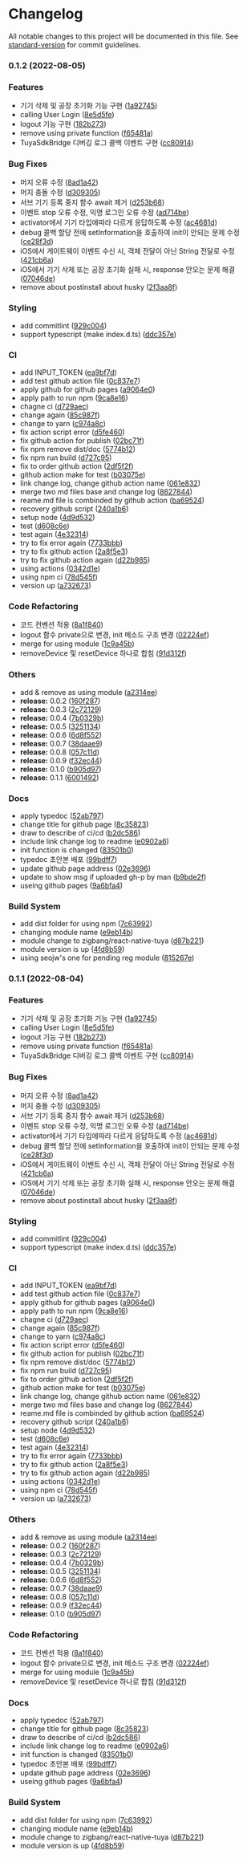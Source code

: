 # Changelog

All notable changes to this project will be documented in this file. See [standard-version](https://github.com/conventional-changelog/standard-version) for commit guidelines.

### 0.1.2 (2022-08-05)


### Features

* 기기 삭제 및 공장 초기화 기능 구현 ([1a92745](https://github.com/seojinwoo/IotDeviceSdk4React/commit/1a92745f0215d5dce27480e3a729195dd4d7fae4))
* calling User Login ([8e5d5fe](https://github.com/seojinwoo/IotDeviceSdk4React/commit/8e5d5fe5eb290433299146e768eed54d782d8287))
* logout 기능 구현 ([182b273](https://github.com/seojinwoo/IotDeviceSdk4React/commit/182b27371d2819cf4e93148ef92a0d9655e08eab))
* remove using private function ([f65481a](https://github.com/seojinwoo/IotDeviceSdk4React/commit/f65481ad210c31fd6322934a7bb7bb09ee387530))
* TuyaSdkBridge 디버깅 로그 콜백 이벤트 구현 ([cc80914](https://github.com/seojinwoo/IotDeviceSdk4React/commit/cc80914344b0505e9c245a35fc6af47f31ba434f))


### Bug Fixes

* 머지 오류 수정 ([8ad1a42](https://github.com/seojinwoo/IotDeviceSdk4React/commit/8ad1a4227a7994d59cb629f94c414ec9dcb7ad1a))
* 머지 충돌 수정 ([d309305](https://github.com/seojinwoo/IotDeviceSdk4React/commit/d309305d1f19e29c892e9b943468091d7b8b790e))
* 서브 기기 등록 중지 함수 await 제거 ([d253b68](https://github.com/seojinwoo/IotDeviceSdk4React/commit/d253b6874ab83bc7abfc46324428ce1e69f11e32))
* 이벤트 stop 오류 수정, 익명 로그인 오류 수정 ([ad714be](https://github.com/seojinwoo/IotDeviceSdk4React/commit/ad714be701ccdcae05b57fba68c92b951d8c24ca))
* activator에서 기기 타입에따라 다르게 응답하도록 수정 ([ac4681d](https://github.com/seojinwoo/IotDeviceSdk4React/commit/ac4681d0d95ef76f5a50f63f1cb6b58188ceb6ef))
* debug 콜백 할당 전에 setInformation을 호출하여 init이 안되는 문제 수정 ([ce28f3d](https://github.com/seojinwoo/IotDeviceSdk4React/commit/ce28f3d786298a57b93030551b28de7d01f31c6a))
* iOS에서 게이트웨이 이벤트 수신 시, 객체 전달이 아닌 String 전달로 수정 ([421cb6a](https://github.com/seojinwoo/IotDeviceSdk4React/commit/421cb6aa3f9c00842666d6fa9e16693af4e96173))
* iOS에서 기기 삭제 또는 공장 초기화 실패 시, response 안오는 문제 해결 ([07046de](https://github.com/seojinwoo/IotDeviceSdk4React/commit/07046def820b7adb6d46c3c2eeb22153851ab0d7))
* remove about postinstall about husky ([2f3aa8f](https://github.com/seojinwoo/IotDeviceSdk4React/commit/2f3aa8f3f4791479124b68c70a7ef35b836d2491))


### Styling

* add commitlint ([929c004](https://github.com/seojinwoo/IotDeviceSdk4React/commit/929c004a5ffc7ed3127874ae59fe94b3cdcb5b09))
* support typescript (make index.d.ts) ([ddc357e](https://github.com/seojinwoo/IotDeviceSdk4React/commit/ddc357ed556af250c9625f04351199a069472118))


### CI

* add INPUT_TOKEN ([ea9bf7d](https://github.com/seojinwoo/IotDeviceSdk4React/commit/ea9bf7da08ac5c76028e0c6a218383b3459119c0))
* add test github action file ([0c837e7](https://github.com/seojinwoo/IotDeviceSdk4React/commit/0c837e7271d046532b346b29ddc6d7903c2b6d16))
* apply github for github pages ([a9064e0](https://github.com/seojinwoo/IotDeviceSdk4React/commit/a9064e0e72599507672cf3c04e728765e67091b8))
* apply path to run npm ([9ca8e16](https://github.com/seojinwoo/IotDeviceSdk4React/commit/9ca8e1685e8dab1732805c5dcc1418641fc6150b))
* chagne ci ([d729aec](https://github.com/seojinwoo/IotDeviceSdk4React/commit/d729aec2bdbd72667bd355aa8c4f835e28da0f21))
* change again ([85c987f](https://github.com/seojinwoo/IotDeviceSdk4React/commit/85c987fc63e81cd7cbdfca0c133eb321a6c5f5ec))
* change to yarn ([c974a8c](https://github.com/seojinwoo/IotDeviceSdk4React/commit/c974a8cecea863552f84b90dcadaae5aa79d7a56))
* fix action script error ([d5fe460](https://github.com/seojinwoo/IotDeviceSdk4React/commit/d5fe46062fbe295593bf51c45dcf6aac79772f4f))
* fix github action for publish ([02bc71f](https://github.com/seojinwoo/IotDeviceSdk4React/commit/02bc71ff87cf91ab8fc7942e7213f5a3683f4f7f))
* fix npm remove dist/doc ([5774b12](https://github.com/seojinwoo/IotDeviceSdk4React/commit/5774b12ed04c000c06e1853363fe3a49c64b1fd9))
* fix npm run build ([d727c95](https://github.com/seojinwoo/IotDeviceSdk4React/commit/d727c95eaf583f3b1aad9b9fc62350fa97395555))
* fix to order github action ([2df5f2f](https://github.com/seojinwoo/IotDeviceSdk4React/commit/2df5f2f4fd374e69f09807616fc340ed217f81d7))
* github action make for test ([b03075e](https://github.com/seojinwoo/IotDeviceSdk4React/commit/b03075e5020e5245e8875aa5a5c1c1497780c34b))
* link change log, change github action name ([061e832](https://github.com/seojinwoo/IotDeviceSdk4React/commit/061e832a5d373302953bdb2db856df3b9a9080af))
* merge two md files base and change log ([8627844](https://github.com/seojinwoo/IotDeviceSdk4React/commit/862784487cda46556bb2dd550f319ecda9f4c7ca))
* reame.md file is combinded by github action ([ba69524](https://github.com/seojinwoo/IotDeviceSdk4React/commit/ba695247d6aa4575b7bc59f1a8e161ee23c48555))
* recovery github script ([240a1b6](https://github.com/seojinwoo/IotDeviceSdk4React/commit/240a1b6df9889a242522b5c0bf3782aaf885fadd))
* setup node ([4d9d532](https://github.com/seojinwoo/IotDeviceSdk4React/commit/4d9d5329e33f2bb19aba04e6846b8c7389e25b61))
* test ([d608c6e](https://github.com/seojinwoo/IotDeviceSdk4React/commit/d608c6ea0ee3fb7a27e43061694307bd37eb506d))
* test again ([4e32314](https://github.com/seojinwoo/IotDeviceSdk4React/commit/4e323143242fda96f2701d299e719b831f372c73))
* try to fix error again ([7733bbb](https://github.com/seojinwoo/IotDeviceSdk4React/commit/7733bbbc85413ae1c8d9240e0bf5f1be8e484ff4))
* try to fix github action ([2a8f5e3](https://github.com/seojinwoo/IotDeviceSdk4React/commit/2a8f5e33f5d77b9a148397d12d8bbbe36b4b9b4a))
* try to fix github action again ([d22b985](https://github.com/seojinwoo/IotDeviceSdk4React/commit/d22b985c097bd02b5258d6b07e0fe8dc5336a8de))
* using actions ([0342d1e](https://github.com/seojinwoo/IotDeviceSdk4React/commit/0342d1eec319c3fae6ebd6dad36a039340c2cd80))
* using npm ci ([78d545f](https://github.com/seojinwoo/IotDeviceSdk4React/commit/78d545fda257673e3031de85a171f2799b87f002))
* version up ([a732673](https://github.com/seojinwoo/IotDeviceSdk4React/commit/a73267366cc083a1e516077e0a49ed9c81b1f48e))


### Code Refactoring

* 코드 컨벤션 적용 ([8a1f840](https://github.com/seojinwoo/IotDeviceSdk4React/commit/8a1f8401434dbb2ad6430bb3d37304697c907ec7))
* logout 함수 private으로 변경, init 메소드 구조 변경 ([02224ef](https://github.com/seojinwoo/IotDeviceSdk4React/commit/02224ef53e7d7e830169b5bb374ae5d1ce40fb0d))
* merge for using module ([1c9a45b](https://github.com/seojinwoo/IotDeviceSdk4React/commit/1c9a45b14bf8bbd3e60a7cdf0273dadb0cd05bd6))
* removeDevice 및 resetDevice 하나로 합침 ([91d312f](https://github.com/seojinwoo/IotDeviceSdk4React/commit/91d312f5c4ea3a6c051c4cf8e834b8f262dde400))


### Others

* add & remove as using module ([a2314ee](https://github.com/seojinwoo/IotDeviceSdk4React/commit/a2314ee437a95c8b6c5edacce44a1038139b465b))
* **release:** 0.0.2 ([160f287](https://github.com/seojinwoo/IotDeviceSdk4React/commit/160f287e45291d4c7368ffbd0e99e353aecdbb75))
* **release:** 0.0.3 ([2c72129](https://github.com/seojinwoo/IotDeviceSdk4React/commit/2c721299cf225e53d3381de872f12beacdf7c5be))
* **release:** 0.0.4 ([7b0329b](https://github.com/seojinwoo/IotDeviceSdk4React/commit/7b0329b5317272476ccb4c4fd7f803cbf374aeb5))
* **release:** 0.0.5 ([3251134](https://github.com/seojinwoo/IotDeviceSdk4React/commit/3251134243e5c78c6ecfd46087d449d4db869c55))
* **release:** 0.0.6 ([6d8f552](https://github.com/seojinwoo/IotDeviceSdk4React/commit/6d8f5520c75d9521868d6d1dca569190702d1557))
* **release:** 0.0.7 ([38daae9](https://github.com/seojinwoo/IotDeviceSdk4React/commit/38daae96127b1e38ff165884138cf7afe609beae))
* **release:** 0.0.8 ([057c11d](https://github.com/seojinwoo/IotDeviceSdk4React/commit/057c11d3d5bb16d00cca34cf75415b8cb074ea72))
* **release:** 0.0.9 ([f32ec44](https://github.com/seojinwoo/IotDeviceSdk4React/commit/f32ec44e97888830cc423decdeb6b63715dd2090))
* **release:** 0.1.0 ([b905d97](https://github.com/seojinwoo/IotDeviceSdk4React/commit/b905d9711b44e6d6f604bc1baa269f6d5a19b75f))
* **release:** 0.1.1 ([6001492](https://github.com/seojinwoo/IotDeviceSdk4React/commit/6001492e3fb846d22adc603999d840dacd4b6e8a))


### Docs

* apply typedoc ([52ab797](https://github.com/seojinwoo/IotDeviceSdk4React/commit/52ab797ac0fc7b7bdc6f360cd775a86c30be8b24))
* change title for github page ([8c35823](https://github.com/seojinwoo/IotDeviceSdk4React/commit/8c35823f242ef42b60bf0f9db85b1d00fb777d59))
* draw to describe of ci/cd ([b2dc586](https://github.com/seojinwoo/IotDeviceSdk4React/commit/b2dc5866d1663efa285533f5aba8e9585cc141b7))
* include link change log to readme ([e0902a6](https://github.com/seojinwoo/IotDeviceSdk4React/commit/e0902a664ea7c37815396b2ea6db217aad665db2))
* init function is changed ([83501b0](https://github.com/seojinwoo/IotDeviceSdk4React/commit/83501b01e5a6f83daa4cdea00b9b1958865649ac))
* typedoc 초안본 배포 ([99bdff7](https://github.com/seojinwoo/IotDeviceSdk4React/commit/99bdff7cbaaad7b76dcd915b661ae1f9ddb6c108))
* update github page address ([02e3696](https://github.com/seojinwoo/IotDeviceSdk4React/commit/02e3696bfd3d14afdfd216cdef0c274297fad90d))
* update to show msg if uploaded gh-p by man ([b9bde2f](https://github.com/seojinwoo/IotDeviceSdk4React/commit/b9bde2f80ee9c89ebd39775e978ae84c86aa5c70))
* useing github pages ([9a6bfa4](https://github.com/seojinwoo/IotDeviceSdk4React/commit/9a6bfa4370d975eff4d981481e0ce265da48495e))


### Build System

* add dist folder for using npm ([7c63992](https://github.com/seojinwoo/IotDeviceSdk4React/commit/7c63992b0411def0e44124b56cd55d92334acffb))
* changing module name ([e9eb14b](https://github.com/seojinwoo/IotDeviceSdk4React/commit/e9eb14bae0b4a6fc342040677dec9d14dcda5fbc))
* module change to zigbang/react-native-tuya ([d87b221](https://github.com/seojinwoo/IotDeviceSdk4React/commit/d87b221bc6a8ff14b009cdc777cd1eedc7cef720))
* module version is up ([4fd8b59](https://github.com/seojinwoo/IotDeviceSdk4React/commit/4fd8b59cfc25e7914d0fe09251208be430cff3de))
* using seojw's one for pending reg module ([815267e](https://github.com/seojinwoo/IotDeviceSdk4React/commit/815267e0be1a75e26f14295144173f1beea69273))

### 0.1.1 (2022-08-04)


### Features

* 기기 삭제 및 공장 초기화 기능 구현 ([1a92745](https://github.com/seojinwoo/IotDeviceSdk4React/commit/1a92745f0215d5dce27480e3a729195dd4d7fae4))
* calling User Login ([8e5d5fe](https://github.com/seojinwoo/IotDeviceSdk4React/commit/8e5d5fe5eb290433299146e768eed54d782d8287))
* logout 기능 구현 ([182b273](https://github.com/seojinwoo/IotDeviceSdk4React/commit/182b27371d2819cf4e93148ef92a0d9655e08eab))
* remove using private function ([f65481a](https://github.com/seojinwoo/IotDeviceSdk4React/commit/f65481ad210c31fd6322934a7bb7bb09ee387530))
* TuyaSdkBridge 디버깅 로그 콜백 이벤트 구현 ([cc80914](https://github.com/seojinwoo/IotDeviceSdk4React/commit/cc80914344b0505e9c245a35fc6af47f31ba434f))


### Bug Fixes

* 머지 오류 수정 ([8ad1a42](https://github.com/seojinwoo/IotDeviceSdk4React/commit/8ad1a4227a7994d59cb629f94c414ec9dcb7ad1a))
* 머지 충돌 수정 ([d309305](https://github.com/seojinwoo/IotDeviceSdk4React/commit/d309305d1f19e29c892e9b943468091d7b8b790e))
* 서브 기기 등록 중지 함수 await 제거 ([d253b68](https://github.com/seojinwoo/IotDeviceSdk4React/commit/d253b6874ab83bc7abfc46324428ce1e69f11e32))
* 이벤트 stop 오류 수정, 익명 로그인 오류 수정 ([ad714be](https://github.com/seojinwoo/IotDeviceSdk4React/commit/ad714be701ccdcae05b57fba68c92b951d8c24ca))
* activator에서 기기 타입에따라 다르게 응답하도록 수정 ([ac4681d](https://github.com/seojinwoo/IotDeviceSdk4React/commit/ac4681d0d95ef76f5a50f63f1cb6b58188ceb6ef))
* debug 콜백 할당 전에 setInformation을 호출하여 init이 안되는 문제 수정 ([ce28f3d](https://github.com/seojinwoo/IotDeviceSdk4React/commit/ce28f3d786298a57b93030551b28de7d01f31c6a))
* iOS에서 게이트웨이 이벤트 수신 시, 객체 전달이 아닌 String 전달로 수정 ([421cb6a](https://github.com/seojinwoo/IotDeviceSdk4React/commit/421cb6aa3f9c00842666d6fa9e16693af4e96173))
* iOS에서 기기 삭제 또는 공장 초기화 실패 시, response 안오는 문제 해결 ([07046de](https://github.com/seojinwoo/IotDeviceSdk4React/commit/07046def820b7adb6d46c3c2eeb22153851ab0d7))
* remove about postinstall about husky ([2f3aa8f](https://github.com/seojinwoo/IotDeviceSdk4React/commit/2f3aa8f3f4791479124b68c70a7ef35b836d2491))


### Styling

* add commitlint ([929c004](https://github.com/seojinwoo/IotDeviceSdk4React/commit/929c004a5ffc7ed3127874ae59fe94b3cdcb5b09))
* support typescript (make index.d.ts) ([ddc357e](https://github.com/seojinwoo/IotDeviceSdk4React/commit/ddc357ed556af250c9625f04351199a069472118))


### CI

* add INPUT_TOKEN ([ea9bf7d](https://github.com/seojinwoo/IotDeviceSdk4React/commit/ea9bf7da08ac5c76028e0c6a218383b3459119c0))
* add test github action file ([0c837e7](https://github.com/seojinwoo/IotDeviceSdk4React/commit/0c837e7271d046532b346b29ddc6d7903c2b6d16))
* apply github for github pages ([a9064e0](https://github.com/seojinwoo/IotDeviceSdk4React/commit/a9064e0e72599507672cf3c04e728765e67091b8))
* apply path to run npm ([9ca8e16](https://github.com/seojinwoo/IotDeviceSdk4React/commit/9ca8e1685e8dab1732805c5dcc1418641fc6150b))
* chagne ci ([d729aec](https://github.com/seojinwoo/IotDeviceSdk4React/commit/d729aec2bdbd72667bd355aa8c4f835e28da0f21))
* change again ([85c987f](https://github.com/seojinwoo/IotDeviceSdk4React/commit/85c987fc63e81cd7cbdfca0c133eb321a6c5f5ec))
* change to yarn ([c974a8c](https://github.com/seojinwoo/IotDeviceSdk4React/commit/c974a8cecea863552f84b90dcadaae5aa79d7a56))
* fix action script error ([d5fe460](https://github.com/seojinwoo/IotDeviceSdk4React/commit/d5fe46062fbe295593bf51c45dcf6aac79772f4f))
* fix github action for publish ([02bc71f](https://github.com/seojinwoo/IotDeviceSdk4React/commit/02bc71ff87cf91ab8fc7942e7213f5a3683f4f7f))
* fix npm remove dist/doc ([5774b12](https://github.com/seojinwoo/IotDeviceSdk4React/commit/5774b12ed04c000c06e1853363fe3a49c64b1fd9))
* fix npm run build ([d727c95](https://github.com/seojinwoo/IotDeviceSdk4React/commit/d727c95eaf583f3b1aad9b9fc62350fa97395555))
* fix to order github action ([2df5f2f](https://github.com/seojinwoo/IotDeviceSdk4React/commit/2df5f2f4fd374e69f09807616fc340ed217f81d7))
* github action make for test ([b03075e](https://github.com/seojinwoo/IotDeviceSdk4React/commit/b03075e5020e5245e8875aa5a5c1c1497780c34b))
* link change log, change github action name ([061e832](https://github.com/seojinwoo/IotDeviceSdk4React/commit/061e832a5d373302953bdb2db856df3b9a9080af))
* merge two md files base and change log ([8627844](https://github.com/seojinwoo/IotDeviceSdk4React/commit/862784487cda46556bb2dd550f319ecda9f4c7ca))
* reame.md file is combinded by github action ([ba69524](https://github.com/seojinwoo/IotDeviceSdk4React/commit/ba695247d6aa4575b7bc59f1a8e161ee23c48555))
* recovery github script ([240a1b6](https://github.com/seojinwoo/IotDeviceSdk4React/commit/240a1b6df9889a242522b5c0bf3782aaf885fadd))
* setup node ([4d9d532](https://github.com/seojinwoo/IotDeviceSdk4React/commit/4d9d5329e33f2bb19aba04e6846b8c7389e25b61))
* test ([d608c6e](https://github.com/seojinwoo/IotDeviceSdk4React/commit/d608c6ea0ee3fb7a27e43061694307bd37eb506d))
* test again ([4e32314](https://github.com/seojinwoo/IotDeviceSdk4React/commit/4e323143242fda96f2701d299e719b831f372c73))
* try to fix error again ([7733bbb](https://github.com/seojinwoo/IotDeviceSdk4React/commit/7733bbbc85413ae1c8d9240e0bf5f1be8e484ff4))
* try to fix github action ([2a8f5e3](https://github.com/seojinwoo/IotDeviceSdk4React/commit/2a8f5e33f5d77b9a148397d12d8bbbe36b4b9b4a))
* try to fix github action again ([d22b985](https://github.com/seojinwoo/IotDeviceSdk4React/commit/d22b985c097bd02b5258d6b07e0fe8dc5336a8de))
* using actions ([0342d1e](https://github.com/seojinwoo/IotDeviceSdk4React/commit/0342d1eec319c3fae6ebd6dad36a039340c2cd80))
* using npm ci ([78d545f](https://github.com/seojinwoo/IotDeviceSdk4React/commit/78d545fda257673e3031de85a171f2799b87f002))
* version up ([a732673](https://github.com/seojinwoo/IotDeviceSdk4React/commit/a73267366cc083a1e516077e0a49ed9c81b1f48e))


### Others

* add & remove as using module ([a2314ee](https://github.com/seojinwoo/IotDeviceSdk4React/commit/a2314ee437a95c8b6c5edacce44a1038139b465b))
* **release:** 0.0.2 ([160f287](https://github.com/seojinwoo/IotDeviceSdk4React/commit/160f287e45291d4c7368ffbd0e99e353aecdbb75))
* **release:** 0.0.3 ([2c72129](https://github.com/seojinwoo/IotDeviceSdk4React/commit/2c721299cf225e53d3381de872f12beacdf7c5be))
* **release:** 0.0.4 ([7b0329b](https://github.com/seojinwoo/IotDeviceSdk4React/commit/7b0329b5317272476ccb4c4fd7f803cbf374aeb5))
* **release:** 0.0.5 ([3251134](https://github.com/seojinwoo/IotDeviceSdk4React/commit/3251134243e5c78c6ecfd46087d449d4db869c55))
* **release:** 0.0.6 ([6d8f552](https://github.com/seojinwoo/IotDeviceSdk4React/commit/6d8f5520c75d9521868d6d1dca569190702d1557))
* **release:** 0.0.7 ([38daae9](https://github.com/seojinwoo/IotDeviceSdk4React/commit/38daae96127b1e38ff165884138cf7afe609beae))
* **release:** 0.0.8 ([057c11d](https://github.com/seojinwoo/IotDeviceSdk4React/commit/057c11d3d5bb16d00cca34cf75415b8cb074ea72))
* **release:** 0.0.9 ([f32ec44](https://github.com/seojinwoo/IotDeviceSdk4React/commit/f32ec44e97888830cc423decdeb6b63715dd2090))
* **release:** 0.1.0 ([b905d97](https://github.com/seojinwoo/IotDeviceSdk4React/commit/b905d9711b44e6d6f604bc1baa269f6d5a19b75f))


### Code Refactoring

* 코드 컨벤션 적용 ([8a1f840](https://github.com/seojinwoo/IotDeviceSdk4React/commit/8a1f8401434dbb2ad6430bb3d37304697c907ec7))
* logout 함수 private으로 변경, init 메소드 구조 변경 ([02224ef](https://github.com/seojinwoo/IotDeviceSdk4React/commit/02224ef53e7d7e830169b5bb374ae5d1ce40fb0d))
* merge for using module ([1c9a45b](https://github.com/seojinwoo/IotDeviceSdk4React/commit/1c9a45b14bf8bbd3e60a7cdf0273dadb0cd05bd6))
* removeDevice 및 resetDevice 하나로 합침 ([91d312f](https://github.com/seojinwoo/IotDeviceSdk4React/commit/91d312f5c4ea3a6c051c4cf8e834b8f262dde400))


### Docs

* apply typedoc ([52ab797](https://github.com/seojinwoo/IotDeviceSdk4React/commit/52ab797ac0fc7b7bdc6f360cd775a86c30be8b24))
* change title for github page ([8c35823](https://github.com/seojinwoo/IotDeviceSdk4React/commit/8c35823f242ef42b60bf0f9db85b1d00fb777d59))
* draw to describe of ci/cd ([b2dc586](https://github.com/seojinwoo/IotDeviceSdk4React/commit/b2dc5866d1663efa285533f5aba8e9585cc141b7))
* include link change log to readme ([e0902a6](https://github.com/seojinwoo/IotDeviceSdk4React/commit/e0902a664ea7c37815396b2ea6db217aad665db2))
* init function is changed ([83501b0](https://github.com/seojinwoo/IotDeviceSdk4React/commit/83501b01e5a6f83daa4cdea00b9b1958865649ac))
* typedoc 초안본 배포 ([99bdff7](https://github.com/seojinwoo/IotDeviceSdk4React/commit/99bdff7cbaaad7b76dcd915b661ae1f9ddb6c108))
* update github page address ([02e3696](https://github.com/seojinwoo/IotDeviceSdk4React/commit/02e3696bfd3d14afdfd216cdef0c274297fad90d))
* useing github pages ([9a6bfa4](https://github.com/seojinwoo/IotDeviceSdk4React/commit/9a6bfa4370d975eff4d981481e0ce265da48495e))


### Build System

* add dist folder for using npm ([7c63992](https://github.com/seojinwoo/IotDeviceSdk4React/commit/7c63992b0411def0e44124b56cd55d92334acffb))
* changing module name ([e9eb14b](https://github.com/seojinwoo/IotDeviceSdk4React/commit/e9eb14bae0b4a6fc342040677dec9d14dcda5fbc))
* module change to zigbang/react-native-tuya ([d87b221](https://github.com/seojinwoo/IotDeviceSdk4React/commit/d87b221bc6a8ff14b009cdc777cd1eedc7cef720))
* module version is up ([4fd8b59](https://github.com/seojinwoo/IotDeviceSdk4React/commit/4fd8b59cfc25e7914d0fe09251208be430cff3de))
